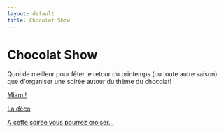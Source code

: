 ```yaml
---
layout: default
title: Chocolat Show
---
```


# Chocolat Show

Quoi de meilleur pour fêter le retour du printemps (ou toute autre saison) que d'organiser une soirée autour du thème du chocolat!

[Miam !](/pages/chocolat_show/miam.html)

[La déco](/pages/chocolat_show/deco.html)

[A cette soirée vous pourrez croiser...](/pages/chocolat_show/deguisements.html)
